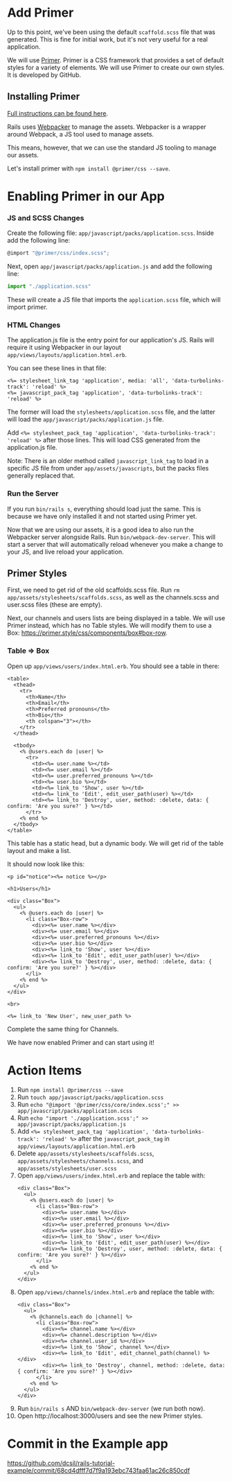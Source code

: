 # Add Primer

Up to this point, we've been using the default `scaffold.scss` file that was generated. This is fine for initial work, but it's not very useful for a real application.

We will use [Primer](https://primer.style/). Primer is a CSS framework that provides a set of default styles for a variety of elements. We will use Primer to create our own styles. It is developed by GitHub.

## Installing Primer

[Full instructions can be found here](https://primer.style/css/getting-started/).

Rails uses [Webpacker](https://github.com/rails/webpacker) to manage the assets. Webpacker is a wrapper around Webpack, a JS tool used to manage assets.

This means, however, that we can use the standard JS tooling to manage our assets.

Let's install primer with `npm install @primer/css --save`.

# Enabling Primer in our App

### JS and SCSS Changes

Create the following file: `app/javascript/packs/application.scss`. Inside add the following line:

```js
@import "@primer/css/index.scss";
```

Next, open `app/javascript/packs/application.js` and add the following line:
```js
import "./application.scss"
```

These will create a JS file that imports the `application.scss` file, which will import primer.

### HTML Changes

The application.js file is the entry point for our application's JS. Rails will require it using Webpacker in our layout `app/views/layouts/application.html.erb`.

You can see these lines in that file:
```erb
<%= stylesheet_link_tag 'application', media: 'all', 'data-turbolinks-track': 'reload' %>
<%= javascript_pack_tag 'application', 'data-turbolinks-track': 'reload' %>
```

The former will load the `stylesheets/application.scss` file, and the latter will load the `app/javascript/packs/application.js` file.

Add `<%= stylesheet_pack_tag 'application', 'data-turbolinks-track': 'reload' %>` after those lines. This will load CSS generated from the application.js file.

Note: There is an older method called `javascript_link_tag` to load in a specific JS file from under `app/assets/javascripts`, but the packs files generally replaced that.

### Run the Server

If you run `bin/rails s`, everything should load just the same. This is because we have only installed it and not started using Primer yet.

Now that we are using our assets, it is a good idea to also run the Webpacker server alongside Rails. Run `bin/webpack-dev-server`. This will start a server that will automatically reload whenever you make a change to your JS, and live reload your application.

## Primer Styles

First, we need to get rid of the old scaffolds.scss file. Run `rm app/assets/stylesheets/scaffolds.scss`, as well as the channels.scss and user.scss files (these are empty).

Next, our channels and users lists are being displayed in a table. We will use Primer instead, which has no Table styles. We will modify them to use a Box: https://primer.style/css/components/box#box-row.

### Table => Box

Open up `app/views/users/index.html.erb`. You should see a table in there:
```erb
<table>
  <thead>
    <tr>
      <th>Name</th>
      <th>Email</th>
      <th>Preferred pronouns</th>
      <th>Bio</th>
      <th colspan="3"></th>
    </tr>
  </thead>

  <tbody>
    <% @users.each do |user| %>
      <tr>
        <td><%= user.name %></td>
        <td><%= user.email %></td>
        <td><%= user.preferred_pronouns %></td>
        <td><%= user.bio %></td>
        <td><%= link_to 'Show', user %></td>
        <td><%= link_to 'Edit', edit_user_path(user) %></td>
        <td><%= link_to 'Destroy', user, method: :delete, data: { confirm: 'Are you sure?' } %></td>
      </tr>
    <% end %>
  </tbody>
</table>
```

This table has a static head, but a dynamic body. We will get rid of the table layout and make a list.

It should now look like this:

```erb
<p id="notice"><%= notice %></p>

<h1>Users</h1>

<div class="Box">
  <ul>
    <% @users.each do |user| %>
      <li class="Box-row">
        <div><%= user.name %></div>
        <div><%= user.email %></div>
        <div><%= user.preferred_pronouns %></div>
        <div><%= user.bio %></div>
        <div><%= link_to 'Show', user %></div>
        <div><%= link_to 'Edit', edit_user_path(user) %></div>
        <div><%= link_to 'Destroy', user, method: :delete, data: { confirm: 'Are you sure?' } %></div>
      </li>
    <% end %>
  </ul>
</div>

<br>

<%= link_to 'New User', new_user_path %>
```

Complete the same thing for Channels.

We have now enabled Primer and can start using it!

# Action Items

1. Run `npm install @primer/css --save`
1. Run `touch app/javascript/packs/application.scss`
1. Run `echo "@import '@primer/css/core/index.scss';" >> app/javascript/packs/application.scss`
1. Run `echo "import './application.scss';" >> app/javascript/packs/application.js`
1. Add `<%= stylesheet_pack_tag 'application', 'data-turbolinks-track': 'reload' %>` after the `javascript_pack_tag` in `app/views/layouts/application.html.erb`
1. Delete `app/assets/stylesheets/scaffolds.scss`, `app/assets/stylesheets/channels.scss`, and `app/assets/stylesheets/user.scss`
1. Open `app/views/users/index.html.erb` and replace the table with:
    ```erb
    <div class="Box">
      <ul>
        <% @users.each do |user| %>
          <li class="Box-row">
            <div><%= user.name %></div>
            <div><%= user.email %></div>
            <div><%= user.preferred_pronouns %></div>
            <div><%= user.bio %></div>
            <div><%= link_to 'Show', user %></div>
            <div><%= link_to 'Edit', edit_user_path(user) %></div>
            <div><%= link_to 'Destroy', user, method: :delete, data: { confirm: 'Are you sure?' } %></div>
          </li>
        <% end %>
      </ul>
    </div>
    ```
1. Open `app/views/channels/index.html.erb` and replace the table with:
    ```erb
    <div class="Box">
      <ul>
        <% @channels.each do |channel| %>
          <li class="Box-row">
            <div><%= channel.name %></div>
            <div><%= channel.description %></div>
            <div><%= channel.user_id %></div>
            <div><%= link_to 'Show', channel %></div>
            <div><%= link_to 'Edit', edit_channel_path(channel) %></div>
            <div><%= link_to 'Destroy', channel, method: :delete, data: { confirm: 'Are you sure?' } %></div>
          </li>
        <% end %>
      </ul>
    </div>
    ```
1. Run `bin/rails s` AND `bin/webpack-dev-server` (we run both now).
1. Open http://localhost:3000/users and see the new Primer styles.

# Commit in the Example app

https://github.com/dcsil/rails-tutorial-example/commit/68cd4dfff7d7f9a193ebc743faa61ac26c850cdf

